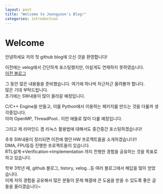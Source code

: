 ```yaml
---
layout: post
title: "Welcome to Jeongyoon's Blog!"
categories: introduction
---
```


# Welcome 

안녕하세요 저의 첫 github blog에 오신 것을 환영합니다!

이전에는 velog에서 간단하게 포스팅했지만, 아쉽게도 연재하지 못하였습니다.
<br>
[이전 블로그](https://velog.io/@goneki9713/posts)

그 동안 많은 내용들을 준비했습니다. 여기에 하나씩 차근차근 올려볼까 합니다.
<br>
많은 기대 부탁드립니다.
<br>
초기에는 SW내용이 많이 올라갈 예정입니다.

C/C++ Engine을 만들고, 이를 Python에서 이용하는 패키지를 만드는 것을 다룰까 생각중입니다.
<br>
아마 OpenMP, ThreadPool.. 이런 애들로 많이 다룰 예정입니다.

그리고 제 리마인드 겸 리눅스 활용법에 대해서도 중간중간 포스팅하겠습니다!

추후 SW내용이 정리되면 이전에 했던 HW 프로젝트들을 소개하겠습니다!!
<br>
DMA, FPU등등 진행한 프로젝트들이 있습니다.
<br>
RTL설계→Verification→Implementation 까지 진행한 경험을 공유하는 것을 목표로 하고 있습니다.


학부 3학년 때, github 블로그, tistory, velog...등 여러 블로그에서 해답을 많이 얻었습니다.
<br>
이제 저의 경험을 공유해서 많은 분들이 문제 해결에 큰 도움을 받을 수 있도록 좋은 글들을 올리겠습니다~

